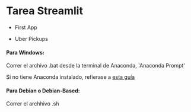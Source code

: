 # Tarea Streamlit

- First App

- Uber Pickups

#### Para Windows:

Correr el archivo .bat desde la terminal de Anaconda, 'Anaconda Prompt' 

Si no tiene Anaconda instalado, refierase a [esta guía](https://docs.anaconda.com/anaconda/install/windows/)

#### Para Debian o Debian-Based:

Correr el archhivo .sh
